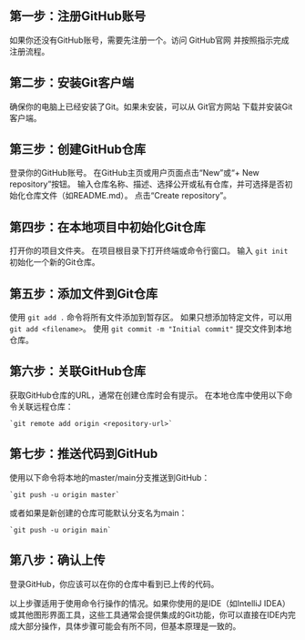 
## 第一步：注册GitHub账号
如果你还没有GitHub账号，需要先注册一个。访问 GitHub官网 并按照指示完成注册流程。

## 第二步：安装Git客户端
确保你的电脑上已经安装了Git。如果未安装，可以从 Git官方网站 下载并安装Git客户端。

## 第三步：创建GitHub仓库
登录你的GitHub账号。
在GitHub主页或用户页面点击“New”或“+ New repository”按钮。
输入仓库名称、描述、选择公开或私有仓库，并可选择是否初始化仓库文件（如README.md）。
点击“Create repository”。

## 第四步：在本地项目中初始化Git仓库
打开你的项目文件夹。
在项目根目录下打开终端或命令行窗口。
输入 `git init` 初始化一个新的Git仓库。

## 第五步：添加文件到Git仓库
使用 `git add .` 命令将所有文件添加到暂存区。
如果只想添加特定文件，可以用 `git add <filename>`。
使用 `git commit -m "Initial commit"` 提交文件到本地仓库。

## 第六步：关联GitHub仓库
获取GitHub仓库的URL，通常在创建仓库时会有提示。
在本地仓库中使用以下命令关联远程仓库：

    `git remote add origin <repository-url>`
   
## 第七步：推送代码到GitHub
使用以下命令将本地的master/main分支推送到GitHub：

    `git push -u origin master`
   
或者如果是新创建的仓库可能默认分支名为main：

    `git push -u origin main`
   
## 第八步：确认上传
登录GitHub，你应该可以在你的仓库中看到已上传的代码。

以上步骤适用于使用命令行操作的情况。如果你使用的是IDE（如IntelliJ IDEA）或其他图形界面工具，这些工具通常会提供集成的Git功能，你可以直接在IDE内完成大部分操作，具体步骤可能会有所不同，但基本原理是一致的。

